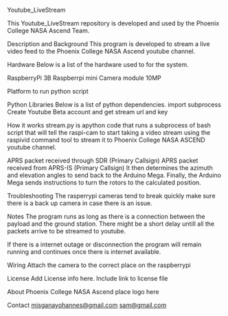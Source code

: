 Youtube_LiveStream

This Youtube_LiveStream repository is developed and used by the Phoenix College NASA Ascend Team.

Description and Background
This program is developed to stream a live video feed to the Phoenix College NASA Ascend youtube channel. 

Hardware
Below is a list of the hardware used to for the system.

RaspberryPi 3B
Raspberrpi mini Camera module 10MP

Platform to run python script

Python Libraries
Below is a list of python dependencies.
import subprocess
Create Youtube Beta account and get stream url and key

How it works
stream.py is apython code that runs a subprocess of bash script that will tell the raspi-cam to start taking a video stream using the raspivid command tool to stream it to Phoenix College NASA ASCEND youtube channel. 

APRS packet received through SDR (Primary Callsign)
APRS packet received from APRS-IS (Primary Callsign)
It then determines the azimuth and elevation angles to send back to the Arduino Mega. Finally, the Arduino Mega sends instructions to turn the rotors to the calculated position.

Troubleshooting
The rasperrypi cameras tend to break quickly make sure there is a back up camera in case there is an issue.

Notes
The program runs as long as there is a connection between the payload and the ground station. There might be a short delay untill all the packets arrive to be streamed to youtube.

If there is a internet outage or disconnection the program will remain running and continues once there is internet available.

Wiring
Attach the camera to the correct place on the raspberrypi

License
Add License info here. Include link to license file

About
Phoenix College NASA Ascend place logo here

Contact
misganayohannes@gmail.com    sam@gmail.com

